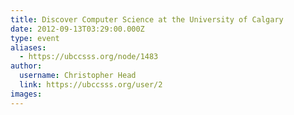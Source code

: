 ```yaml
---
title: Discover Computer Science at the University of Calgary 
date: 2012-09-13T03:29:00.000Z
type: event
aliases:
  - https://ubccsss.org/node/1483
author:
  username: Christopher Head
  link: https://ubccsss.org/user/2
images:
---
```


